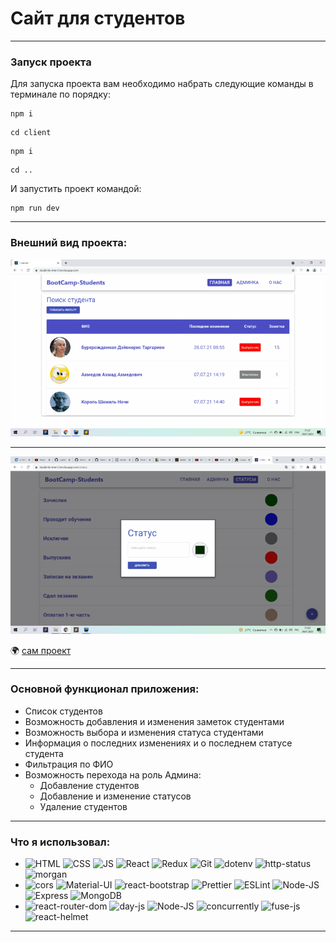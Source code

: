 # Сайт для студентов
____
### Запуск проекта
Для запуска проекта вам необходимо набрать следующие команды в терминале по порядку:
```
npm i 
``` 
```
cd client
```

```
npm i
```
```
cd ..
```
И запустить проект командой:
```
npm run dev
```
___
### Внешний вид проекта:

![gif](https://github.com/saytkhanov/students-bootcamp-app/blob/main/img.gif)
___
![gif](https://github.com/saytkhanov/students-bootcamp-app/blob/main/img2.gif)

[comment]: <> (###Технологии проекта)

[comment]: <> (____)

🌍 [сам проект](https://students-mern.herokuapp.com/)
___
### Основной функционал приложения:
- Список студентов
- Возможность добавления и изменения заметок студентами
- Возможность выбора и изменения статуса студентами
- Информация о последних изменениях и о последнем статусе студента
- Фильтрация по ФИО
- Возможность перехода на роль Админа:
    - Добавление студентов
    - Добавление и изменение статусов
    - Удаление студентов
____

### Что я использовал:
- ![HTML](https://img.shields.io/badge/HTML-orange?style=flat-square&logo=HTML5)
  ![CSS](https://img.shields.io/badge/CSS-blue?style=flat-square&logo=css3)
  ![JS](https://img.shields.io/badge/JavaScript-red?style=flat-square&logo=javaScript)
  ![React](https://img.shields.io/badge/React-blue?style=flat-square&logo=react)
  ![Redux](https://img.shields.io/badge/Redux-purple?style=flat-square&logo=redux)
  ![Git](https://img.shields.io/badge/Git-g?style=flat-square&logo=git)
  ![dotenv](https://img.shields.io/badge/-dotenv-red)
  ![http-status](https://img.shields.io/badge/-http--status-purple)
  ![morgan](https://img.shields.io/badge/-morgan-green)
-  ![cors](https://img.shields.io/badge/-cors-pink)
   ![Material-UI](https://img.shields.io/badge/Material-UI-blue?style=flat-square&logo=Material-UI)
   ![react-bootstrap](https://img.shields.io/badge/Bootstrap-purple?style=flat-square&logo=Bootstrap)
   ![Prettier](https://img.shields.io/badge/Prettier-white?style=flat-square&logo=prettier)
   ![ESLint](https://img.shields.io/badge/ESLint-black?style=flat-square&logo=eslint)
   ![Node-JS](https://img.shields.io/badge/Node-js-blue?style=flat-square&logo=Node-JS)
   ![Express](https://img.shields.io/badge/Express-red?style=flat-square&logo=Express-)
   ![MongoDB](https://img.shields.io/badge/Mongo-DB-yellow?style=flat-square&logo=Mongo-DB-)
- ![react-router-dom](https://img.shields.io/badge/-react--router--dom-red)
  ![day-js](https://img.shields.io/badge/-day--js-orange)
  ![Node-JS](https://img.shields.io/badge/-Node--JS-blue)
  ![concurrently](https://img.shields.io/badge/-concurrently-black)
  ![fuse-js](https://img.shields.io/badge/-fuse--JS-yellow)
  ![react-helmet](https://img.shields.io/badge/-react--helmet-green)
____
